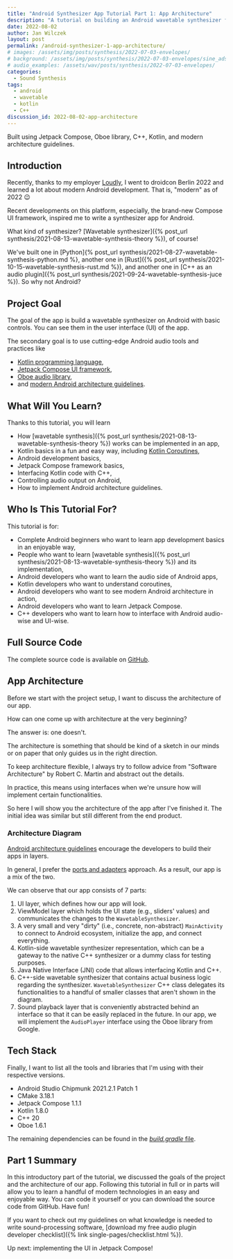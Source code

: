 ```yaml
---
title: "Android Synthesizer App Tutorial Part 1: App Architecture"
description: "A tutorial on building an Android wavetable synthesizer from scratch using Compose UI, Oboe library, and modern architecture guidelines."
date: 2022-08-02
author: Jan Wilczek
layout: post
permalink: /android-synthesizer-1-app-architecture/
# images: /assets/img/posts/synthesis/2022-07-03-envelopes/
# background: /assets/img/posts/synthesis/2022-07-03-envelopes/sine_adsr.webp
# audio_examples: /assets/wav/posts/synthesis/2022-07-03-envelopes/
categories:
  - Sound Synthesis
tags:
  - android
  - wavetable
  - kotlin
  - C++
discussion_id: 2022-08-02-app-architecture
---
```

Built using Jetpack Compose, Oboe library, C++, Kotlin, and modern architecture guidelines.

<!-- TODO: Here there will be a table of contents -->

## Introduction

Recently, thanks to my employer [Loudly](https://www.loudly.com/), I went to droidcon Berlin 2022 and learned a lot about modern Android development. That is, "modern" as of 2022 😉

<!-- TODO: Me at Droidcon with Manuel Vivo -->

Recent developments on this platform, especially, the brand-new Compose UI framework, inspired me to write a synthesizer app for Android.

What kind of synthesizer? [Wavetable synthesizer]({% post_url synthesis/2021-08-13-wavetable-synthesis-theory %}), of course!

We've built one in [Python]{% post_url synthesis/2021-08-27-wavetable-synthesis-python.md %}, another one in [Rust]({% post_url synthesis/2021-10-15-wavetable-synthesis-rust.md %}), and another one in [C++ as an audio plugin]({% post_url synthesis/2021-09-24-wavetable-synthesis-juce %}). So why not Android?

## Project Goal

The goal of the app is build a wavetable synthesizer on Android with basic controls. You can see them in the user interface (UI) of the app.

<!-- TODO: App UI -->

The secondary goal is to use cutting-edge Android audio tools and practices like

* [Kotlin programming language](https://kotlinlang.org/),
* [Jetpack Compose UI framework](https://developer.android.com/jetpack/compose),
* [Oboe audio library](https://github.com/google/oboe),
* and [modern Android architecture guidelines](https://developer.android.com/topic/architecture).

## What Will You Learn?

Thanks to this tutorial, you will learn

* How [wavetable synthesis]({% post_url synthesis/2021-08-13-wavetable-synthesis-theory %}) works can be implemented in an app,
* Kotlin basics in a fun and easy way, including [Kotlin Coroutines](https://kotlinlang.org/docs/coroutines-overview.html),
* Android development basics,
* Jetpack Compose framework basics,
* Interfacing Kotlin code with C++,
* Controlling audio output on Android,
* How to implement Android architecture guidelines.

## Who Is This Tutorial For?

This tutorial is for:

* Complete Android beginners who want to learn app development basics in an enjoyable way,
* People who want to learn [wavetable synthesis]({% post_url synthesis/2021-08-13-wavetable-synthesis-theory %}) and its implementation,
* Android developers who want to learn the audio side of Android apps,
* Kotlin developers who want to understand coroutines,
* Android developers who want to see modern Android architecture in action,
* Android developers who want to learn Jetpack Compose.
* C++ developers who want to learn how to interface with Android audio-wise and UI-wise.

## Full Source Code

The complete source code is available on [GitHub](https://github.com/JanWilczek/android-wavetable-synthesizer).

## App Architecture

<!-- TODO: Insert link to the next article in project setup -->
Before we start with the project setup, I want to discuss the architecture of our app.

How can one come up with architecture at the very beginning?

The answer is: one doesn't.

<!-- TODO: Boromir meme "One does not simply come up with software architecture at a project's start -->

The architecture is something that should be kind of a sketch in our minds or on paper that only guides us in the right direction.

To keep architecture flexible, I always try to follow advice from "Software Architecture" by Robert C. Martin and abstract out the details.

In practice, this means using interfaces when we're unsure how will implement certain functionalities.

So here I will show you the architecture of the app after I've finished it. The initial idea was similar but still different from the end product.

### Architecture Diagram

[Android architecture guidelines](https://developer.android.com/topic/architecture) encourage the developers to build their apps in layers.

<!-- TODO: Layers figure from the guidelines -->

In general, I prefer the [ports and adapters](https://en.wikipedia.org/wiki/Hexagonal_architecture_(software)) approach. As a result, our app is a mix of the two.

<!-- TODO: Wavetable synthesizer app architecture -->

We can observe that our app consists of 7 parts:

1. UI layer, which defines how our app will look.
2. ViewModel layer which holds the UI state (e.g., sliders' values) and communicates the changes to the `WavetableSynthesizer`.
3. A very small and very "dirty" (i.e., concrete, non-abstract) `MainActivity` to connect to Android ecosystem, initialize the app, and connect everything.
4. Kotlin-side wavetable synthesizer representation, which can be a gateway to the native C++ synthesizer or a dummy class for testing purposes.
5. Java Native Interface (JNI) code that allows interfacing Kotlin and C++.
6. C++-side wavetable synthesizer that contains actual business logic regarding the synthesizer. `WavetableSynthesizer` C++ class delegates its functionalities to a handful of smaller classes that aren't shown in the diagram.
7. Sound playback layer that is conveniently abstracted behind an interface so that it can be easily replaced in the future. In our app, we will implement the `AudioPlayer` interface using the Oboe library from Google.

## Tech Stack

Finally, I want to list all the tools and libraries that I'm using with their respective versions.

* Android Studio Chipmunk 2021.2.1 Patch 1
* CMake 3.18.1
* Jetpack Compose 1.1.1
* Kotlin 1.8.0
* C++ 20
* Oboe 1.6.1

The remaining dependencies can be found in the [_build.gradle_ file](https://github.com/JanWilczek/android-wavetable-synthesizer/blob/main/app/build.gradle).

## Part 1 Summary

In this introductory part of the tutorial, we discussed the goals of the project and the architecture of our app. Following this tutorial in full or in parts will allow you to learn a handful of modern technologies in an easy and enjoyable way. You can code it yourself or you can download the source code from GitHub. Have fun!

If you want to check out my guidelines on what knowledge is needed to write sound-processing software, [download my free audio plugin developer checklist]({% link single-pages/checklist.html %}).

Up next: implementing the UI in Jetpack Compose!



